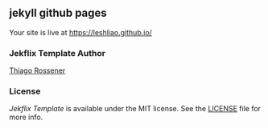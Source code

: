 ## jekyll github pages

Your site is live at https://leshliao.github.io/




### Jekflix Template Author

[Thiago Rossener](https://rossener.com/)

### License

*Jekflix Template* is available under the MIT license. See the [LICENSE](https://github.com/thiagorossener/jekflix-template/blob/master/LICENSE) file for more info.
